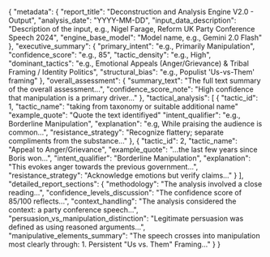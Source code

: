 {
        "metadata": {
            "report_title": "Deconstruction and Analysis Engine V2.0 - Output",
            "analysis_date": "YYYY-MM-DD",
            "input_data_description": "Description of the input, e.g., Nigel Farage, Reform UK Party Conference Speech 2024",
            "engine_base_model": "Model name, e.g., Gemini 2.0 Flash"
        },
        "executive_summary": {
            "primary_intent": "e.g., Primarily Manipulation",
            "confidence_score": "e.g., 85",
            "tactic_density": "e.g., High",
            "dominant_tactics": "e.g., Emotional Appeals (Anger/Grievance) & Tribal Framing / Identity Politics",
            "structural_bias": "e.g., Populist 'Us-vs-Them' framing"
        },
        "overall_assessment": {
            "summary_text": "The full text summary of the overall assessment...",
            "confidence_score_note": "High confidence that manipulation is a primary driver..."
        },
        "tactical_analysis": [
            {
            "tactic_id": 1,
            "tactic_name": "taking from taxonomy or suitable additional name"
            "example_quote": "Quote the text identifiyed"
            "intent_qualifier": "e.g., Borderline Manipulation",
            "explanation": "e.g, While praising the audience is common...",
            "resistance_strategy": "Recognize flattery; separate compliments from the substance..."
            },
            {
            "tactic_id": 2,
            "tactic_name": "Appeal to Anger/Grievance",
            "example_quote": "...the last few years since Boris won...",
            "intent_qualifier": "Borderline Manipulation",
            "explanation": "This evokes anger towards the previous government...",
            "resistance_strategy": "Acknowledge emotions but verify claims..."
            }
        ],
        "detailed_report_sections": {
            "methodology": "The analysis involved a close reading...",
            "confidence_levels_discussion": "The confidence score of 85/100 reflects...",
            "context_handling": "The analysis considered the context: a party conference speech...",
            "persuasion_vs_manipulation_distinction": "Legitimate persuasion was defined as using reasoned arguments...",
            "manipulative_elements_summary": "The speech crosses into manipulation most clearly through: 1. Persistent \"Us vs. Them\" Framing..."
        }
    }
